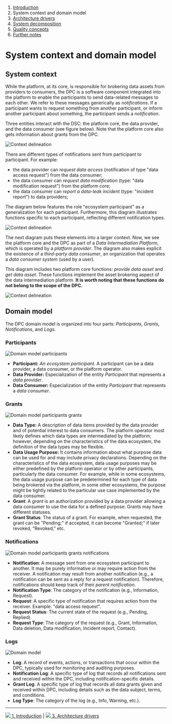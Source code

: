 1. [Introduction](index.md)
2. System context and domain model
3. [Architecture drivers](drivers.md)
4. [System decomposition](decomposition.md)
5. [Quality concepts](quality.md)
6. [Further notes](conclusion.md)

# System context and domain model

## System context

While the platform, at its core, is responsible for brokering data assets from providers to consumers, the DPC is a software component integrated into the platform to enable the participants to send data-related messages to each other. We refer to these messages generically as _notifications_. If a participant wants to request something from another participant, or inform another participant about something, the participant sends a _notification_.

Three entities interact with the DSC: the platform core, the data provider, and the data consumer (see figure below). Note that the platform core also gets information about grants from the DPC.

![Context delineation](images/diagram_context-delineation_basic.svg)

There are different types of notifications sent from participant to participant. For example:

- the data provider can _request data access_ (notification of type "data access request") from the data consumer;
- the data consumer can _request data modification_ (type: "data modification request") from the platform core;
- the data consumer can _report a data-leak incident_ (type: "incident report") to data providers;

The diagram below features the role "ecosystem participant" as a generalization for each participant. Furthermore, this diagram illustrates functions specific to each participant, reflecting different notification types.

![Context delineation](images/diagram_context-delineation_clean.svg)

The next diagram puts these elements into a larger context. Now, we see the platform core and the DPC as part of a _Data Intermediation Platform_, which is operated by a _platform provider_. The diagram also makes explicit the existence of a _third-party data consumer_, an organization that operates a _data consumer system_ (used by a user).

This diagram includes two platform core functions: _provide data asset_ and _get data asset_. These functions implement the asset brokering aspect of the data intermediation platform. **It is worth noting that these functions do not belong to the scope of the DPC.**

![Context delineation](images/diagram_context-delineation.svg)

## Domain model

The DPC domain model is organized into four parts: _Participants_, _Grants_, _Notifications_, and _Logs_.


### Participants

![Domain model participants](images/diagram_data-model_participants.svg)

- **Participant:** _An ecosystem participant_. A participant can be a data provider, a data consumer, or the platform operator. 
- **Data Provider:** Especialization of the entity _Participant_ that represents a _data provider_.
- **Data Consumer:** Especialization of the entity _Participant_ that represents a _data consumer_.
 


### Grants

![Domain model participants grants](images/diagram_data-model_participants-grants.svg)

- **Data Type:** A description of data items provided by the data provider and of potential interest to data consumers. The platform operator most likely defines which data types are intermediated by the platform; however, depending on the characteristics of the data ecosystem, the definition of the data types may be flexible.
- **Data Usage Purpose:** It contains information about what purpose data can be used for and may include privacy declarations. Depending on the characteristics of the data ecosystem, data usage purposes may be either predefined by the platform operator or by other participants, particularly the data consumer. For example, while in some ecosystems, the data usage purpose can be predetermined for each type of data being brokered via the platform, in some other ecosystems, the purpose might be tightly related to the particular use case implemented by the data consumer.
- **Grant**: A _grant_ is an authorization provided by a data provider allowing a data consumer to use the data for a defined purpose. Grants may have different statuses.
- **Grant Status**: The status of a grant. For example, when requested, the grant can be "Pending;" if accepted, it can become "Granted;" if later revoked, "Revoked," etc.

### Notifications

![Domain model participants grants notifications](images/diagram_data-model_participants-grants-notifications.svg)

- **Notification**: A message sent from one ecosystem participant to another. It may be purely informative or may require action from the receiver. A notification may result from another notification (e.g., a notification can be sent as a reply for a request notification). Therefore, notifications should keep track of their _parent notification_.
- **Notification Type**: The category of the notification (e.g., Information, Request).
- **Request**: A specific type of notification that requires action from the receiver. Example: "data access request".
- **Request Status**: The current state of the request (e.g., Pending, Replied).
- **Request Type**: The category of the request (e.g., Grant, Information, Data deletion, Data modification, Incident report, Contact).


### Logs

![Domain model](images/diagram_data-model_clean-and-complete.svg)

- **Log**: A record of events, actions, or transactions that occur within the DPC, typically used for monitoring and auditing purposes.
- **Notification Log**: A specific type of log that records all notifications sent and received within the DPC, including notification-specific details.
- **Grant Log**: A specific type of log that records all data grants given and received within DPC, including details such as the data subject, terms, and conditions.
- **Log Type**: The category of the log (e.g., Info, Warning, etc.).

****

[![](/Daccord/assets/images/backward-solid.svg) 1. Introduction](index.md) | [![](/Daccord/assets/images/forward-solid.svg) 3. Architecture drivers](drivers.md)
